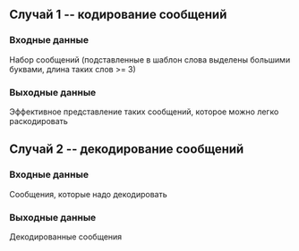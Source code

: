 ## Случай 1 -- кодирование сообщений

### Входные данные
Набор сообщений (подставленные в шаблон слова выделены большими буквами, длина таких слов >= 3)
### Выходные данные
Эффективное представление таких сообщений, которое можно легко раскодировать

## Случай 2 -- декодирование сообщений

### Входные данные
Сообщения, которые надо декодировать

### Выходные данные
Декодированные сообщения
